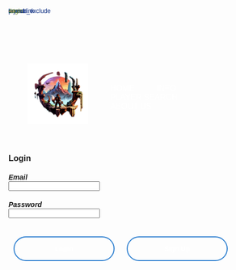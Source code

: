 ```yaml
---
layout: star
search_exclude: true
permalink: login
---
```

<body>
    <div class="banner">
        <div class="navbar">
            <img src="images/RIFTlogo.png" class="logo">
            <ul>
                <li><a href="{{site.baseurl}}/">Home</a></li>
                <li><a href="">Info</a></li>
                <li><a href="">Player Search</a></li>
                <li><a href="">About Us</a></li>
            </ul>
        </div>
    </div>
</body>

<div class="card">
    <h3>Login</h3>
    <h5>Email</h5>
    <input id="emailInput">
    <br>
    <h5>Password</h5>
    <input id="passwordInput">
    <br>
    <br>
    <button id="loginButton" onclick="login()">Login</button>
    <button id="transfer">Sign Up</button>
</div>

<script>
    document.addEventListener("DOMContentLoaded", function() {

        var transferButton = document.getElementById("transfer");

        transferButton.addEventListener("click", function() {
            window.location.href = "{{site.baseurl}}/signup";
        });
    });

    function login() {
        var myHeaders = new Headers();
        myHeaders.append("Content-Type", "application/json");

        var raw = JSON.stringify({
            "email": document.getElementById("emailInput").value,
            "password": document.getElementById("passwordInput").value

            // For quick testing
            //"email": "toby@gmail.com",
            //"password": "123Toby!"
        });
        console.log(raw);

        var requestOptions = {
            method: 'POST',
            headers: myHeaders,
            credentials: 'include',  // Include this line for cross-origin requests with credentials
            body: raw,
            redirect: 'follow'
        };

        // LOCAL TESTING
        fetch("https://codemaxxers.stu.nighthawkcodingsociety.com/authenticate", requestOptions)
        // fetch("https://codemaxxers.stu.nighthawkcodingsociety.com/authenticate", requestOptions)
        .then(response => {
            if (!response.ok) {
                const errorMsg = 'Login error: ' + response.status;
                console.log(errorMsg);

                switch (response.status) {
                    case 401:
                        alert("Incorrect username or password");
                        break;
                    case 403:
                        alert("Access forbidden. You do not have permission to access this resource.");
                        break;
                    case 404:
                        alert("User not found. Please check your credentials.");
                        break;
                    // Add more cases for other status codes as needed
                    default:
                        alert("Login failed. Please try again later.");
                }

                return Promise.reject('Login failed');
            }
            return response.text()
        })
        .then(result => {
            console.log(result);
            window.location.href = "dashboard";
        })
        .catch(error => console.error('Error during login:', error));
    }
</script>

<style>
    .page-content {
        padding: 0px !important;
    }

    * {
        margin: 0;
        padding: 0;
        font-family: sans-serif;
    }


    .navbar {
        width: 85%;
        margin: auto;
        padding: 35px 0;
        display: flex;
        align-items: center;
        justify-content: space-between;
    }

    .logo {
        width: 120px !important;
        height: auto !important;
    }

    .navbar ul li{
        list-style: none;
        display: inline-block;
        margin: 0 20px;
        position: relative;
    }

    .navbar ul li a{
        font-size: 16px;
        text-decoration: none;
        color: #fff;
        text-transform: uppercase;
    }

    .navbar ul li::after{
        content: '';
        height: 3px;
        width: 0;
        background: #2f80d0;
        position: absolute;
        left: 0;
        bottom: -10px;
        transition: ease-out .5s;
    }

    .navbar ul li:hover::after{
        width: 100%;
    }

    .content {
        width: 100%;
        position: absolute;
        top: 50%;
        transform: translateY(-50%);
        text-align: center;
        color: #fff;
    }

    .content h1{
        font-size: 120px;
        margin-top: 80px;
    }


    button{
        width: 200px;
        padding: 15px 0;
        text-align: center;
        margin: 20px 10px;
        font-weight: bold;
        border: 2px solid #2f80d0;
        background: transparent;
        color: #fff;
        cursor: pointer;
        position: relative;
        overflow: hidden;
        border-radius: 25px;
    }

    span{
        background-color: #2f80d0;
        height: 100%;
        width: 0;
        position: absolute;
        left: 0;
        bottom: 0;
        z-index: -1;
        border-radius: 0px;
    }

    button:hover span{
        width: 100%;
    }

    @keyframes transitionIn {
        from {
            opacity: 0;
        }

        to {
            opacity: 1;
        }
    }

    .content {
        animation: transitionIn 2s;
    }
</style>